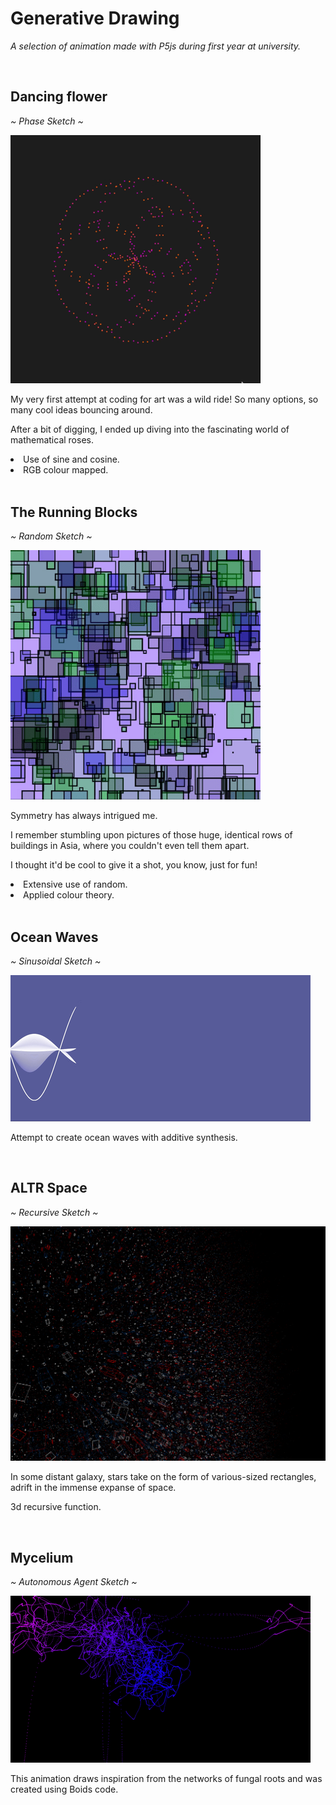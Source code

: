 <h1> Generative Drawing </h1> 

<p><em> A selection of animation made with P5js during first year at university. </em></p>
<br>

<h2> Dancing flower </h2>
<p><em> ~ Phase Sketch ~ </em></p>

<img src="https://github.com/gpols/Generative-Drawing/blob/0188bf397111e9d827821e76ec5427039312cf03/phase_sketch.gif" width="400">
<p> My very first attempt at coding for art was a wild ride! So many options, so many cool ideas bouncing around. </p>
<p> After a bit of digging, I ended up diving into the fascinating world of mathematical roses. </p>
<li> Use of sine and cosine.  </li> 
<li> RGB colour mapped. </li>
<br>

<h2> The Running Blocks </h2>
<p><em> ~ Random Sketch ~ </em></p>

<img src="https://github.com/gpols/Generative-Drawing/blob/e8fc57195786fade6053f0f43d8e5637368b3c89/images%3Agifs/random.gif" width="400">
<p> Symmetry has always intrigued me. </p>
<p> I remember stumbling upon pictures of those huge, identical rows of buildings in Asia, where you couldn't even tell them apart.</p> 
<p> I thought it'd be cool to give it a shot, you know, just for fun! </p>
<li> Extensive use of random.</li>
<li> Applied colour theory.</li>
<br>

<h2> Ocean Waves </h2>
<p><em> ~ Sinusoidal Sketch ~ </em></p>

<img src="https://github.com/gpols/Generative-Drawing/blob/f0bf349e9b138afe903077c842232f6aab938417/images%3Agifs/sinusoidal.gif">
<p> Attempt to create ocean waves with additive synthesis. </p>
<br>

<h2> ALTR Space </h2> 
<p><em> ~ Recursive Sketch ~ </em></p>

<img src="https://github.com/gpols/Generative-Drawing/blob/ccbbce6839d65c2d339fdff6b978ad61bc45fca3/images%3Agifs/recursive.png">
<p> In some distant galaxy, stars take on the form of various-sized rectangles, adrift in the immense expanse of space.</p>
<p> 3d recursive function.</p>
<br>

<h2> Mycelium </h2>  
<p><em> ~ Autonomous Agent Sketch ~ </em></p>

<img src="https://github.com/gpols/Generative-Drawing/blob/c2b3749efb330332f6d6a434f6948953d7177ef2/images%3Agifs/autonomous_agent_gif.gif">
<p> This animation draws inspiration from the networks of fungal roots and was created using Boids code.</p>












